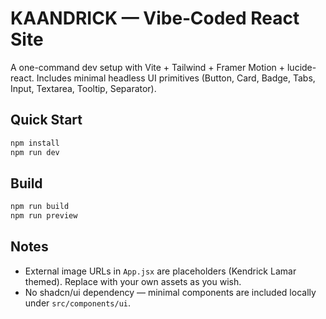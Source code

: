 # KAANDRICK — Vibe‑Coded React Site

A one-command dev setup with Vite + Tailwind + Framer Motion + lucide-react.
Includes minimal headless UI primitives (Button, Card, Badge, Tabs, Input, Textarea, Tooltip, Separator).

## Quick Start
```bash
npm install
npm run dev
```

## Build
```bash
npm run build
npm run preview
```

## Notes
- External image URLs in `App.jsx` are placeholders (Kendrick Lamar themed). Replace with your own assets as you wish.
- No shadcn/ui dependency — minimal components are included locally under `src/components/ui`.
